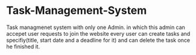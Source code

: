 # Task-Management-System

Task managmenet system with only one Admin.
in which this admin can accepet user requests to join the website
every user can create tasks and specifiy(title, start date and a deadline for it) and can delete the task once he finished it.
